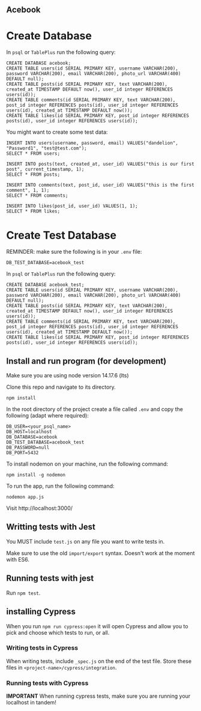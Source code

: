 ## Acebook

# Create Database

In `psql` or `TablePlus` run the following query:

```
CREATE DATABASE acebook;
CREATE TABLE users(id SERIAL PRIMARY KEY, username VARCHAR(200), password VARCHAR(200), email VARCHAR(200), photo_url VARCHAR(400) DEFAULT null);
CREATE TABLE posts(id SERIAL PRIMARY KEY, text VARCHAR(200), created_at TIMESTAMP DEFAULT now(), user_id integer REFERENCES users(id));
CREATE TABLE comments(id SERIAL PRIMARY KEY, text VARCHAR(200), post_id integer REFERENCES posts(id), user_id integer REFERENCES users(id), created_at TIMESTAMP DEFAULT now());
CREATE TABLE likes(id SERIAL PRIMARY KEY, post_id integer REFERENCES posts(id), user_id integer REFERENCES users(id));
```

You might want to create some test data:

```
INSERT INTO users(username, password, email) VALUES("dandelion", "Password1", "test@test.com");
SELECT * FROM users;

INSERT INTO posts(text, created_at, user_id) VALUES("this is our first post", current_timestamp, 1);
SELECT * FROM posts;

INSERT INTO comments(text, post_id, user_id) VALUES("this is the first comment", 1, 1);
SELECT * FROM comments;

INSERT INTO likes(post_id, user_id) VALUES(1, 1);
SELECT * FROM likes;
```

# Create Test Database

REMINDER: make sure the following is in your `.env` file:

```
DB_TEST_DATABASE=acebook_test
```

In `psql` or `TablePlus` run the following query:

```
CREATE DATABASE acebook_test;
CREATE TABLE users(id SERIAL PRIMARY KEY, username VARCHAR(200), password VARCHAR(200), email VARCHAR(200), photo_url VARCHAR(400) DEFAULT null);
CREATE TABLE posts(id SERIAL PRIMARY KEY, text VARCHAR(200), created_at TIMESTAMP DEFAULT now(), user_id integer REFERENCES users(id));
CREATE TABLE comments(id SERIAL PRIMARY KEY, text VARCHAR(200), post_id integer REFERENCES posts(id), user_id integer REFERENCES users(id), created_at TIMESTAMP DEFAULT now());
CREATE TABLE likes(id SERIAL PRIMARY KEY, post_id integer REFERENCES posts(id), user_id integer REFERENCES users(id));
```

## Install and run program (for development)

Make sure you are using node version 14.17.6 (lts)

Clone this repo and navigate to its directory.

`npm install`

In the root directory of the project create a file called `.env` and copy the following (adapt where required):

```
DB_USER=<your_psql_name>
DB_HOST=localhost
DB_DATABASE=acebook
DB_TEST_DATABASE=acebook_test
DB_PASSWORD=null
DB_PORT=5432
```

To install nodemon on your machine, run the following command:

`npm install -g nodemon`

To run the app, run the following command:

`nodemon app.js`

Visit http://localhost:3000/

## Writting tests with Jest

You MUST include `test.js` on any file you want to write tests in.

Make sure to use the old `import/export` syntax. Doesn't work at the moment with ES6.

## Running tests with jest

Run `npm test`.

## installing Cypress

When you run `npm run cypress:open` it will open Cypress and allow you to pick and choose which tests to run, or all.

### Writing tests in Cypress

When writing tests, include `_spec.js` on the end of the test file.
Store these files in `<project-name>/cypress/integration`.

### Running tests with Cypress

**IMPORTANT**
When running cypress tests, make sure you are running your localhost in tandem!